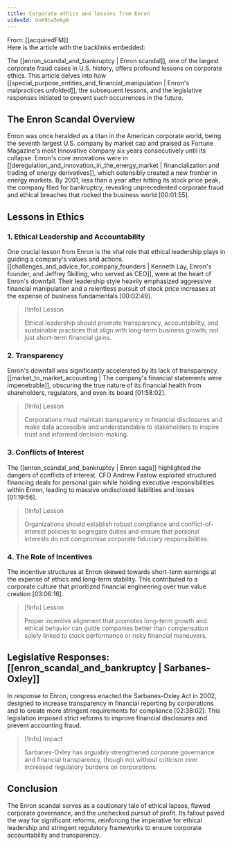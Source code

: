 ```yaml
---
title: Corporate ethics and lessons from Enron
videoId: GnK9tw5mkpk
---
```


From: [[acquiredFM]] <br/> 
Here is the article with the backlinks embedded:

The [[enron_scandal_and_bankruptcy | Enron scandal]], one of the largest corporate fraud cases in U.S. history, offers profound lessons on corporate ethics. This article delves into how [[special_purpose_entities_and_financial_manipulation | Enron's malpractices unfolded]], the subsequent lessons, and the legislative responses initiated to prevent such occurrences in the future.

## The Enron Scandal Overview

Enron was once heralded as a titan in the American corporate world, being the seventh largest U.S. company by market cap and praised as Fortune Magazine's most Innovative company six years consecutively until its collapse. Enron's core innovations were in [[deregulation_and_innovation_in_the_energy_market | financialization and trading of energy derivatives]], which ostensibly created a new frontier in energy markets. By 2001, less than a year after hitting its stock price peak, the company filed for bankruptcy, revealing unprecedented corporate fraud and ethical breaches that rocked the business world <a class="yt-timestamp" data-t="00:01:55">[00:01:55]</a>.

## Lessons in Ethics

### 1. Ethical Leadership and Accountability

One crucial lesson from Enron is the vital role that ethical leadership plays in guiding a company's values and actions. [[challenges_and_advice_for_company_founders | Kenneth Lay, Enron's founder, and Jeffrey Skilling, who served as CEO]], were at the heart of Enron's downfall. Their leadership style heavily emphasized aggressive financial manipulation and a relentless pursuit of stock price increases at the expense of business fundamentals <a class="yt-timestamp" data-t="00:02:49">[00:02:49]</a>.

> [!info] Lesson
> 
> Ethical leadership should promote transparency, accountability, and sustainable practices that align with long-term business growth, not just short-term financial gains.

### 2. Transparency 

Enron's downfall was significantly accelerated by its lack of transparency. [[market_to_market_accounting | The company's financial statements were impenetrable]], obscuring the true nature of its financial health from shareholders, regulators, and even its board <a class="yt-timestamp" data-t="01:58:02">[01:58:02]</a>.

> [!info] Lesson
> 
> Corporations must maintain transparency in financial disclosures and make data accessible and understandable to stakeholders to inspire trust and informed decision-making.

### 3. Conflicts of Interest

The [[enron_scandal_and_bankruptcy | Enron saga]] highlighted the dangers of conflicts of interest. CFO Andrew Fastow exploited structured financing deals for personal gain while holding executive responsibilities within Enron, leading to massive undisclosed liabilities and losses <a class="yt-timestamp" data-t="01:19:56">[01:19:56]</a>.

> [!info] Lesson
> 
> Organizations should establish robust compliance and conflict-of-interest policies to segregate duties and ensure that personal interests do not compromise corporate fiduciary responsibilities.

### 4. The Role of Incentives

The incentive structures at Enron skewed towards short-term earnings at the expense of ethics and long-term stability. This contributed to a corporate culture that prioritized financial engineering over true value creation <a class="yt-timestamp" data-t="03:06:16">[03:06:16]</a>.

> [!info] Lesson
> 
> Proper incentive alignment that promotes long-term growth and ethical behavior can guide companies better than compensation solely linked to stock performance or risky financial maneuvers.

## Legislative Responses: [[enron_scandal_and_bankruptcy | Sarbanes-Oxley]]

In response to Enron, congress enacted the Sarbanes-Oxley Act in 2002, designed to increase transparency in financial reporting by corporations and to create more stringent requirements for compliance <a class="yt-timestamp" data-t="02:38:02">[02:38:02]</a>. This legislation imposed strict reforms to improve financial disclosures and prevent accounting fraud.

> [!info] Impact
> 
> Sarbanes-Oxley has arguably strengthened corporate governance and financial transparency, though not without criticism over increased regulatory burdens on corporations.

## Conclusion

The Enron scandal serves as a cautionary tale of ethical lapses, flawed corporate governance, and the unchecked pursuit of profit. Its fallout paved the way for significant reforms, reinforcing the imperative for ethical leadership and stringent regulatory frameworks to ensure corporate accountability and transparency.